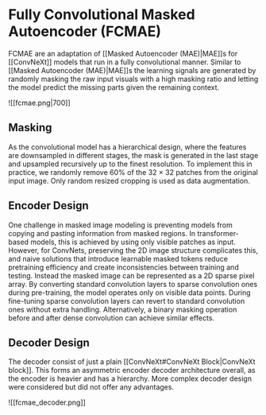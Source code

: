 # Fully Convolutional Masked Autoencoder (FCMAE)

FCMAE are an adaptation of [[Masked Autoencoder (MAE)|MAE]]s for [[ConvNeXt]] models that run in a fully convolutional manner. Similar to [[Masked Autoencoder (MAE)|MAE]]s the learning signals are generated by randomly masking the raw input visuals with a high masking ratio and letting the model predict the missing parts given the remaining context.

![[fcmae.png|700]]

## Masking

As the convolutional model has a hierarchical design, where the features are downsampled in different stages, the mask is generated in the last stage and upsampled recursively up to the finest resolution. To implement this in practice, we randomly remove 60% of the 32 × 32 patches from the original input image. Only random resized cropping is used as data augmentation.

## Encoder Design

One challenge in masked image modeling is preventing models from copying and pasting information from masked regions. In transformer-based models, this is achieved by using only visible patches as input. However, for ConvNets, preserving the 2D image structure complicates this, and naive solutions that introduce learnable masked tokens reduce pretraining efficiency and create inconsistencies between training and testing. Instead the masked image can be represented as a 2D sparse pixel array. By converting standard convolution layers to sparse convolution ones during pre-training, the model operates only on visible data points. During fine-tuning sparse convolution layers can revert to standard convolution ones without extra handling. Alternatively, a binary masking operation before and after dense convolution can achieve similar effects.

## Decoder Design

The decoder consist of just a plain [[ConvNeXt#ConvNeXt Block|ConvNeXt block]]. This forms an asymmetric encoder decoder architecture overall, as the encoder is heavier and has a hierarchy. More complex decoder design were considered but did not offer any advantages.

![[fcmae_decoder.png]]
